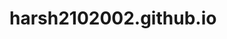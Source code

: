 # harsh2102002.github.io
<html>
  <body>
    <center><a href "html5up-read-only"My Website"</a></center>
  </body>
  </html>
